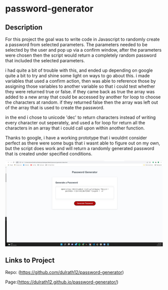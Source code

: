 # password-generator

## Description

For this project the goal was to write code in Javascript to randomly create a password from selected parameters. The parameters needed to be selected by the user and pop up via a confirm window, after the parameters were chosen then the script would return a completely random password that included the selected parameters.

i had quite a bit of trouble with this, and ended up depending on google quite a bit to try and shine some light on ways to go about this. i made variables that used a confirm action, then was able to reference those by assigning those variables to another variable so that i could test whether they were returned true or false. if they came back as true the array was added to a new array that could be accessed by another for loop to choose the characters at random. if they returned false then the array was left out of the array that is used to create the password.

in the end i chose to unicode 'dec' to return characters instead of writing every character out seperately, and used a for loop for return all the characters in an array that i could call upon within another function.

Thanks to google, i have a working prototype that i wouldnt consider perfect as there were some bugs that i wasnt able to figure out on my own, but the script does work and will return a randomly generated password that is created under specified conditions.

![alttext](./assets/images/Screenshot.jpg)

## Links to Project

Repo: (https://github.com/dulrath12/password-generator)

Page:(https://dulrath12.github.io/password-generator/)
